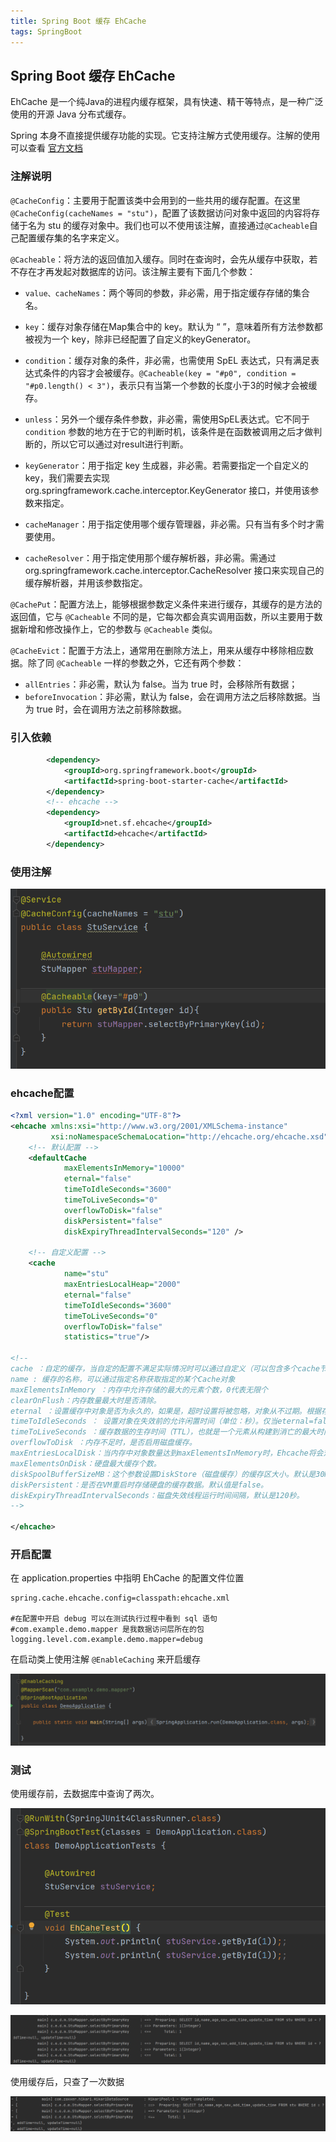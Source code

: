 ```yaml
---
title: Spring Boot 缓存 EhCache
tags: SpringBoot
---
```


## Spring Boot 缓存 EhCache

EhCache 是一个纯Java的进程内缓存框架，具有快速、精干等特点，是一种广泛使用的开源 Java 分布式缓存。

Spring 本身不直接提供缓存功能的实现。它支持注解方式使用缓存。注解的使用可以查看 [官方文档](https://docs.spring.io/spring-framework/docs/current/reference/html/integration.html#cache)



### 注解说明

`@CacheConfig`：主要用于配置该类中会用到的一些共用的缓存配置。在这里 `@CacheConfig(cacheNames = "stu")`，配置了该数据访问对象中返回的内容将存储于名为 stu 的缓存对象中。我们也可以不使用该注解，直接通过`@Cacheable`自己配置缓存集的名字来定义。

`@Cacheable`：将方法的返回值加入缓存。同时在查询时，会先从缓存中获取，若不存在才再发起对数据库的访问。该注解主要有下面几个参数：

- `value、cacheNames`：两个等同的参数，非必需，用于指定缓存存储的集合名。

- `key`：缓存对象存储在Map集合中的 key。默认为 “ ”，意味着所有方法参数都被视为一个 key，除非已经配置了自定义的keyGenerator。
- `condition`：缓存对象的条件，非必需，也需使用 SpEL 表达式，只有满足表达式条件的内容才会被缓存。`@Cacheable(key = "#p0", condition = "#p0.length() < 3")`，表示只有当第一个参数的长度小于3的时候才会被缓存。
- `unless`：另外一个缓存条件参数，非必需，需使用SpEL表达式。它不同于 `condition` 参数的地方在于它的判断时机，该条件是在函数被调用之后才做判断的，所以它可以通过对result进行判断。
- `keyGenerator`：用于指定 key 生成器，非必需。若需要指定一个自定义的 key，我们需要去实现org.springframework.cache.interceptor.KeyGenerator 接口，并使用该参数来指定。
- `cacheManager`：用于指定使用哪个缓存管理器，非必需。只有当有多个时才需要使用。
- `cacheResolver`：用于指定使用那个缓存解析器，非必需。需通过 org.springframework.cache.interceptor.CacheResolver 接口来实现自己的缓存解析器，并用该参数指定。

`@CachePut`：配置方法上，能够根据参数定义条件来进行缓存，其缓存的是方法的返回值，它与 `@Cacheable` 不同的是，它每次都会真实调用函数，所以主要用于数据新增和修改操作上，它的参数与 `@Cacheable` 类似。

`@CacheEvict`：配置于方法上，通常用在删除方法上，用来从缓存中移除相应数据。除了同 `@Cacheable` 一样的参数之外，它还有两个参数：

- `allEntries`：非必需，默认为 false。当为 true 时，会移除所有数据；
- `beforeInvocation`：非必需，默认为 false，会在调用方法之后移除数据。当为 true 时，会在调用方法之前移除数据。



### 引入依赖

```xml
        <dependency>
            <groupId>org.springframework.boot</groupId>
            <artifactId>spring-boot-starter-cache</artifactId>
        </dependency>
        <!-- ehcache -->
        <dependency>
            <groupId>net.sf.ehcache</groupId>
            <artifactId>ehcache</artifactId>
        </dependency>
```



### 使用注解

![image-20210127040748227](https://raw.githubusercontent.com/spviancc/spviancc.github.io/master/assets/image-20210127040748227.png)



### ehcache配置

```xml
<?xml version="1.0" encoding="UTF-8"?>
<ehcache xmlns:xsi="http://www.w3.org/2001/XMLSchema-instance"
         xsi:noNamespaceSchemaLocation="http://ehcache.org/ehcache.xsd">
    <!-- 默认配置 -->
    <defaultCache
            maxElementsInMemory="10000"
            eternal="false"
            timeToIdleSeconds="3600"
            timeToLiveSeconds="0"
            overflowToDisk="false"
            diskPersistent="false"
            diskExpiryThreadIntervalSeconds="120" />
    
    <!-- 自定义配置 -->
    <cache
            name="stu"
            maxEntriesLocalHeap="2000"
            eternal="false"
            timeToIdleSeconds="3600"
            timeToLiveSeconds="0"
            overflowToDisk="false"
            statistics="true"/>
    
<!--
cache ：自定的缓存，当自定的配置不满足实际情况时可以通过自定义（可以包含多个cache节点）
name : 缓存的名称，可以通过指定名称获取指定的某个Cache对象
maxElementsInMemory ：内存中允许存储的最大的元素个数，0代表无限个
clearOnFlush：内存数量最大时是否清除。
eternal ：设置缓存中对象是否为永久的，如果是，超时设置将被忽略，对象从不过期。根据存储数据的不同，例如一些静态不变的数据如省市区等可以设置为永不过时
timeToIdleSeconds ： 设置对象在失效前的允许闲置时间（单位：秒）。仅当eternal=false对象不是永久有效时使用，可选属性，默认值是0，也就是可闲置时间无穷大。
timeToLiveSeconds ：缓存数据的生存时间（TTL），也就是一个元素从构建到消亡的最大时间间隔值，这只能在元素不是永久驻留时有效，如果该值是0就意味着元素可以停顿无穷长的时间。
overflowToDisk ：内存不足时，是否启用磁盘缓存。
maxEntriesLocalDisk：当内存中对象数量达到maxElementsInMemory时，Ehcache将会对象写到磁盘中。
maxElementsOnDisk：硬盘最大缓存个数。
diskSpoolBufferSizeMB：这个参数设置DiskStore（磁盘缓存）的缓存区大小。默认是30MB。每个Cache都应该有自己的一个缓冲区。
diskPersistent：是否在VM重启时存储硬盘的缓存数据。默认值是false。
diskExpiryThreadIntervalSeconds：磁盘失效线程运行时间间隔，默认是120秒。
-->    
     
</ehcache>
```





### 开启配置

在 application.properties 中指明 EhCache 的配置文件位置

```properties
spring.cache.ehcache.config=classpath:ehcache.xml

#在配置中开启 debug 可以在测试执行过程中看到 sql 语句
#com.example.demo.mapper 是我数据访问层所在的包
logging.level.com.example.demo.mapper=debug  
```

在启动类上使用注解 `@EnableCaching` 来开启缓存

![image-20210127041502955](https://raw.githubusercontent.com/spviancc/spviancc.github.io/master/assets/image-20210127041502955.png)



### 测试

使用缓存前，去数据库中查询了两次。

![image-20210127041226732](https://raw.githubusercontent.com/spviancc/spviancc.github.io/master/assets/image-20210127041226732.png)

![image-20210127041115052](https://raw.githubusercontent.com/spviancc/spviancc.github.io/master/assets/image-20210127041115052.png)



使用缓存后，只查了一次数据

![image-20210127041427402](https://raw.githubusercontent.com/spviancc/spviancc.github.io/master/assets/image-20210127041427402.png)